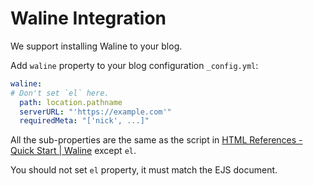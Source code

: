# Waline Integration

We support installing Waline to your blog.

Add `waline` property to your blog configuration `_config.yml`:

```yml
waline:
# Don't set `el` here.
  path: location.pathname
  serverURL: "'https://example.com'"
  requiredMeta: "['nick', ...]"
```

All the sub-properties are the same as the script in [HTML References - Quick Start | Waline](https://waline.js.org/en/quick-start.html#html-references) except `el`.

You should not set `el` property, it must match the EJS document.
